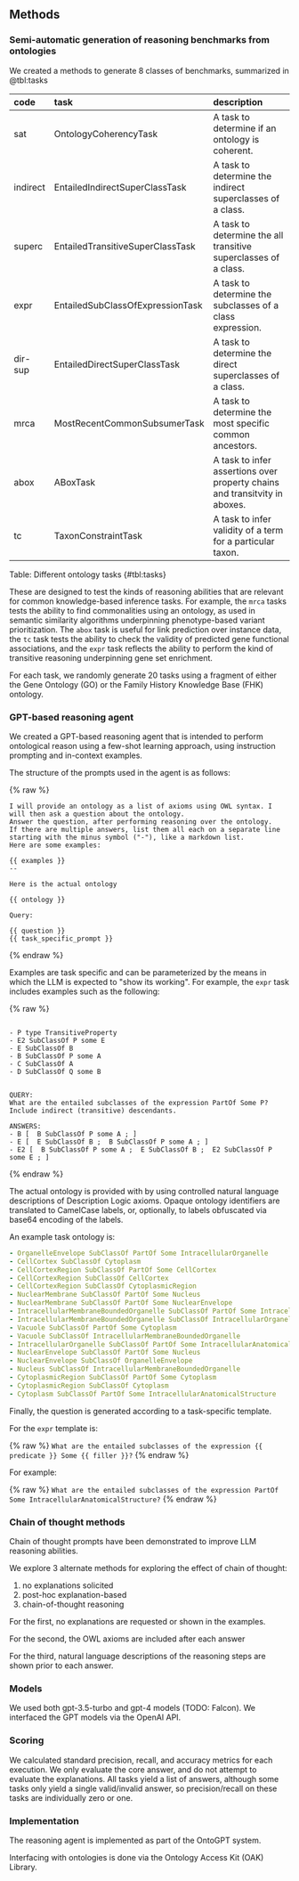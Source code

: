 ## Methods

### Semi-automatic generation of reasoning benchmarks from ontologies

We created a methods to generate 8 classes of benchmarks, summarized in @tbl:tasks

| code       | task                              | description                                                                |
|:-----------|:----------------------------------|:---------------------------------------------------------------------------|
| sat        | OntologyCoherencyTask             | A task to determine if an ontology is coherent.                            |
| indirect   | EntailedIndirectSuperClassTask    | A task to determine the indirect superclasses of a class.                  |
| superc     | EntailedTransitiveSuperClassTask  | A task to determine the all transitive superclasses of a class.            |
| expr       | EntailedSubClassOfExpressionTask  | A task to determine the subclasses of a class expression.                  |
| dir-sup    | EntailedDirectSuperClassTask      | A task to determine the direct superclasses of a class.                    |
| mrca       | MostRecentCommonSubsumerTask      | A task to determine the most specific common ancestors.                    |
| abox       | ABoxTask                          | A task to infer assertions over property chains and transitvity in aboxes. |
| tc         | TaxonConstraintTask               | A task to infer validity of a term for a particular taxon.                 |

Table: Different ontology tasks
{#tbl:tasks}

These are designed to test the kinds of reasoning abilities that are relevant for common knowledge-based
inference tasks. For example, the `mrca` tasks tests the ability to find commonalities using an ontology,
as used in semantic similarity algorithms underpinning phenotype-based variant prioritization. The `abox`
task is useful for link prediction over instance data, the `tc` task tests the ability to check the validity
of predicted gene functional associations, and the `expr` task reflects the ability to perform the kind
of transitive reasoning underpinning gene set enrichment.

For each task, we randomly generate 20 tasks using a fragment of either the Gene Ontology (GO) or the
Family History Knowledge Base (FHK) ontology.

### GPT-based reasoning agent

We created a GPT-based reasoning agent that is intended to perform ontological reason using
a few-shot learning approach, using instruction prompting and in-context examples.

The structure of the prompts used in the agent is as follows:

{% raw %}
```
I will provide an ontology as a list of axioms using OWL syntax. I will then ask a question about the ontology.
Answer the question, after performing reasoning over the ontology.
If there are multiple answers, list them all each on a separate line starting with the minus symbol ("-"), like a markdown list.
Here are some examples:

{{ examples }}
--

Here is the actual ontology

{{ ontology }}

Query:

{{ question }}
{{ task_specific_prompt }}    
```
{% endraw %}

Examples are task specific and can be parameterized by the means in which the LLM
is expected to "show its working". For example, the `expr` task includes examples
such as the following:

{% raw %}
```jinja

- P type TransitiveProperty
- E2 SubClassOf P some E
- E SubClassOf B
- B SubClassOf P some A
- C SubClassOf A
- D SubClassOf Q some B


QUERY: 
What are the entailed subclasses of the expression PartOf Some P?
Include indirect (transitive) descendants.
        
ANSWERS:
- B [  B SubClassOf P some A ; ]
- E [  E SubClassOf B ;  B SubClassOf P some A ; ]
- E2 [  B SubClassOf P some A ;  E SubClassOf B ;  E2 SubClassOf P some E ; ]
```
{% endraw %}

The actual ontology is provided with by using controlled natural language
descriptions of Description Logic axioms. Opaque ontology identifiers are translated
to CamelCase labels, or, optionally, to labels obfuscated via base64 encoding of the
labels.

An example task ontology is:

```yaml
- OrganelleEnvelope SubClassOf PartOf Some IntracellularOrganelle
- CellCortex SubClassOf Cytoplasm
- CellCortexRegion SubClassOf PartOf Some CellCortex
- CellCortexRegion SubClassOf CellCortex
- CellCortexRegion SubClassOf CytoplasmicRegion
- NuclearMembrane SubClassOf PartOf Some Nucleus
- NuclearMembrane SubClassOf PartOf Some NuclearEnvelope
- IntracellularMembraneBoundedOrganelle SubClassOf PartOf Some IntracellularAnatomicalStructure
- IntracellularMembraneBoundedOrganelle SubClassOf IntracellularOrganelle
- Vacuole SubClassOf PartOf Some Cytoplasm
- Vacuole SubClassOf IntracellularMembraneBoundedOrganelle
- IntracellularOrganelle SubClassOf PartOf Some IntracellularAnatomicalStructure
- NuclearEnvelope SubClassOf PartOf Some Nucleus
- NuclearEnvelope SubClassOf OrganelleEnvelope
- Nucleus SubClassOf IntracellularMembraneBoundedOrganelle
- CytoplasmicRegion SubClassOf PartOf Some Cytoplasm
- CytoplasmicRegion SubClassOf Cytoplasm
- Cytoplasm SubClassOf PartOf Some IntracellularAnatomicalStructure
```

Finally, the question is generated according to a task-specific template.

For the `expr` template is:

{% raw %}
`What are the entailed subclasses of the expression {{ predicate }} Some {{ filler }}?`
{% endraw %}

For example:

{% raw %}
`What are the entailed subclasses of the expression PartOf Some IntracellularAnatomicalStructure?`
{% endraw %}

### Chain of thought methods

Chain of thought prompts have been demonstrated to improve LLM reasoning abilities.

We explore 3 alternate methods for exploring the effect of chain of thought:

1. no explanations solicited
2. post-hoc explanation-based
3. chain-of-thought reasoning

For the first, no explanations are requested or shown in the examples.

For the second, the OWL axioms are included after each answer

For the third, natural language descriptions of the reasoning steps are shown prior to each answer.

### Models

We used both gpt-3.5-turbo and gpt-4 models (TODO: Falcon). We interfaced the GPT models via
the OpenAI API.

### Scoring

We calculated standard precision, recall, and accuracy metrics for each execution. We only evaluate the
core answer, and do not attempt to evaluate the explanations. All tasks yield a list of answers, although
some tasks only yield a single valid/invalid answer, so precision/recall on these tasks are individually
zero or one.

### Implementation

The reasoning agent is implemented as part of the OntoGPT system.

Interfacing with ontologies is done via the Ontology Access Kit (OAK) Library.

